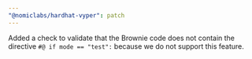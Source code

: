 ```yaml
---
"@nomiclabs/hardhat-vyper": patch
---
```


Added a check to validate that the Brownie code does not contain the directive `#@ if mode == "test":` because we do not support this feature.
